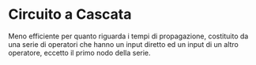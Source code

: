 # Circuito a Cascata
Meno efficiente per quanto riguarda i tempi di propagazione, costituito da una serie di operatori che hanno un input diretto ed un input di un altro operatore, eccetto il primo nodo della serie.